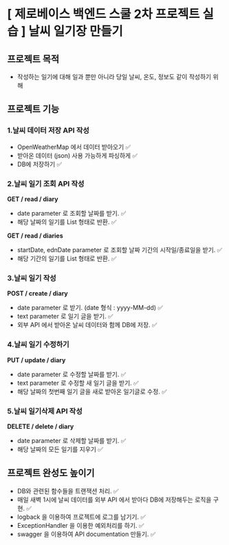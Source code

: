 # [ 제로베이스 백엔드 스쿨 2차 프로젝트 실습 ] 날씨 일기장 만들기
## 프로젝트 목적
- 작성하는 일기에 대해 일과 뿐만 아니라 당일 날씨, 온도, 정보도 같이 작성하기 위해

## 프로젝트 기능

### 1.날씨 데이터 저장 API 작성
- OpenWeatherMap 에서 데이터 받아오기 ✅ 
- 받아온 데이터 (json) 사용 가능하게 파싱하게 ✅
- DB에 저장하기 ✅

### 2.날씨 일기 조회 API 작성
**GET / read / diary**
- date parameter 로 조회할 날짜를 받기. ✅
- 해당 날짜의 일기를 List 형태로 반환. ✅

**GET / read / diaries**
- startDate, ednDate parameter 로 조회할 날짜 기간의 시작일/종료일을 받기. ✅
- 해당 기간의 일기를 List 형태로 반환. ✅

### 3.날씨 일기 작성
**POST / create / diary**
- date parameter 로 받기. (date 형식 : yyyy-MM-dd) ✅
- text parameter 로 일기 글을 받기. ✅
- 외부 API 에서 받아온 날씨 데이터와 함께 DB에 저장. ✅

### 4.날씨 일기 수정하기
**PUT / update / diary**
- date parameter 로 수정할 날짜를 받기. ✅
- text parameter 로 수정할 새 일기 글을 받기. ✅
- 해당 날짜의 첫번째 일기 글을 새로 받아온 일기글로 수정. ✅

### 5.날씨 일기삭제 API 작성
**DELETE / delete / diary**
- date parameter 로 삭제할 날짜를 받기. ✅
- 해당 날짜의 모든 일기를 지우기 ✅


## 프로젝트 완성도 높이기
- DB와 관련된 함수들을 트랜잭션 처리. ✅
- 매일 새벽 1시에 날씨 데이터를 외부 API 에서 받아다 DB에 저장해두는 로직을 구현. ✅
- logback 을 이용하여 프로젝트에 로그를 남기기. ✅
- ExceptionHandler 을 이용한 예외처리를 하기. ✅
- swagger 을 이용하여 API documentation 만들기. ✅